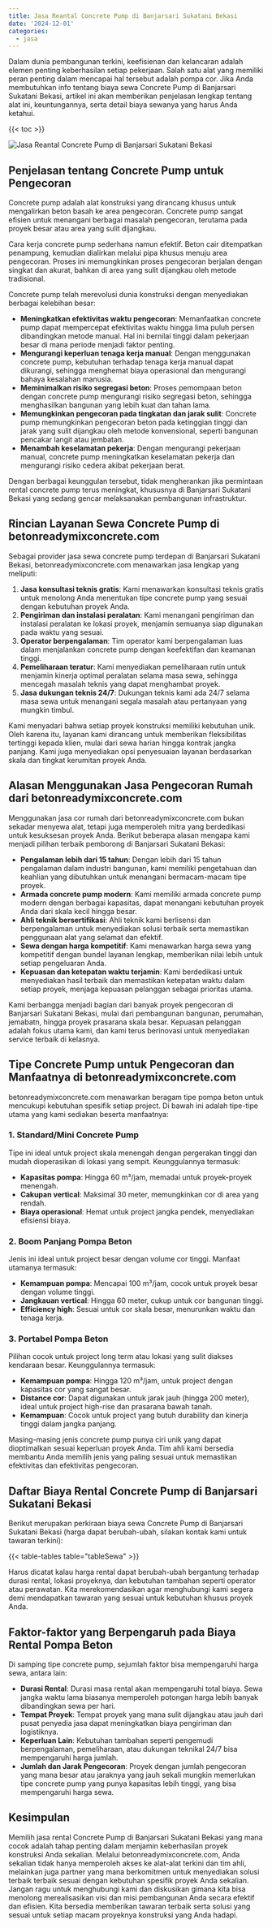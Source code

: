 ```yaml
---
title: Jasa Reantal Concrete Pump di Banjarsari Sukatani Bekasi
date: '2024-12-01'
categories:
  - jasa
---
```


Dalam dunia pembangunan terkini, keefisienan dan kelancaran adalah elemen penting keberhasilan setiap pekerjaan. Salah satu alat yang memiliki peran penting dalam mencapai hal tersebut adalah pompa cor. Jika Anda membutuhkan info tentang biaya sewa Concrete Pump di Banjarsari Sukatani Bekasi, artikel ini akan memberikan penjelasan lengkap tentang alat ini, keuntungannya, serta detail biaya sewanya yang harus Anda ketahui.

{{< toc >}}

![Jasa Reantal Concrete Pump di Banjarsari Sukatani Bekasi](https://betoncor8.github.io/pump/concrete-pump%20(12).png)

## Penjelasan tentang Concrete Pump untuk Pengecoran

Concrete pump adalah alat konstruksi yang dirancang khusus untuk mengalirkan beton basah ke area pengecoran. Concrete pump sangat efisien untuk menangani berbagai masalah pengecoran, terutama pada proyek besar atau area yang sulit dijangkau.

Cara kerja concrete pump sederhana namun efektif. Beton cair ditempatkan penampung, kemudian dialirkan melalui pipa khusus menuju area pengecoran. Proses ini memungkinkan proses pengecoran berjalan dengan singkat dan akurat, bahkan di area yang sulit dijangkau oleh metode tradisional.

Concrete pump telah merevolusi dunia konstruksi dengan menyediakan berbagai kelebihan besar:

- **Meningkatkan efektivitas waktu pengecoran**: Memanfaatkan concrete pump dapat mempercepat efektivitas waktu hingga lima puluh persen dibandingkan metode manual. Hal ini bernilai tinggi dalam pekerjaan besar di mana periode menjadi faktor penting.
- **Mengurangi keperluan tenaga kerja manual**: Dengan menggunakan concrete pump, kebutuhan terhadap tenaga kerja manual dapat dikurangi, sehingga menghemat biaya operasional dan mengurangi bahaya kesalahan manusia.
- **Meminimalkan risiko segregasi beton**: Proses pemompaan beton dengan concrete pump mengurangi risiko segregasi beton, sehingga menghasilkan bangunan yang lebih kuat dan tahan lama.
- **Memungkinkan pengecoran pada tingkatan dan jarak sulit**: Concrete pump memungkinkan pengecoran beton pada ketinggian tinggi dan jarak yang sulit dijangkau oleh metode konvensional, seperti bangunan pencakar langit atau jembatan.
- **Menambah keselamatan pekerja**: Dengan mengurangi pekerjaan manual, concrete pump meningkatkan keselamatan pekerja dan mengurangi risiko cedera akibat pekerjaan berat.

Dengan berbagai keunggulan tersebut, tidak mengherankan jika permintaan rental concrete pump terus meningkat, khususnya di Banjarsari Sukatani Bekasi yang sedang gencar melaksanakan pembangunan infrastruktur.

## Rincian Layanan Sewa Concrete Pump di betonreadymixconcrete.com

Sebagai provider jasa sewa concrete pump terdepan di Banjarsari Sukatani Bekasi, betonreadymixconcrete.com menawarkan jasa lengkap yang meliputi:

1. **Jasa konsultasi teknis gratis**: Kami menawarkan konsultasi teknis gratis untuk menolong Anda menentukan tipe concrete pump yang sesuai dengan kebutuhan proyek Anda.
2. **Pengiriman dan instalasi peralatan**: Kami menangani pengiriman dan instalasi peralatan ke lokasi proyek, menjamin semuanya siap digunakan pada waktu yang sesuai.
3. **Operator berpengalaman**: Tim operator kami berpengalaman luas dalam menjalankan concrete pump dengan keefektifan dan keamanan tinggi.
4. **Pemeliharaan teratur**: Kami menyediakan pemeliharaan rutin untuk menjamin kinerja optimal peralatan selama masa sewa, sehingga mencegah masalah teknis yang dapat menghambat proyek.
5. **Jasa dukungan teknis 24/7**: Dukungan teknis kami ada 24/7 selama masa sewa untuk menangani segala masalah atau pertanyaan yang mungkin timbul.

Kami menyadari bahwa setiap proyek konstruksi memiliki kebutuhan unik. Oleh karena itu, layanan kami dirancang untuk memberikan fleksibilitas tertinggi kepada klien, mulai dari sewa harian hingga kontrak jangka panjang. Kami juga menyediakan opsi penyesuaian layanan berdasarkan skala dan tingkat kerumitan proyek Anda.

## Alasan Menggunakan Jasa Pengecoran Rumah dari betonreadymixconcrete.com

Menggunakan jasa cor rumah dari betonreadymixconcrete.com bukan sekadar menyewa alat, tetapi juga memperoleh mitra yang berdedikasi untuk kesuksesan proyek Anda. Berikut beberapa alasan mengapa kami menjadi pilihan terbaik pemborong di Banjarsari Sukatani Bekasi:

- **Pengalaman lebih dari 15 tahun**: Dengan lebih dari 15 tahun pengalaman dalam industri bangunan, kami memiliki pengetahuan dan keahlian yang dibutuhkan untuk menangani bermacam-macam tipe proyek.
- **Armada concrete pump modern**: Kami memiliki armada concrete pump modern dengan berbagai kapasitas, dapat menangani kebutuhan proyek Anda dari skala kecil hingga besar.
- **Ahli teknik bersertifikasi**: Ahli teknik kami berlisensi dan berpengalaman untuk menyediakan solusi terbaik serta memastikan penggunaan alat yang selamat dan efektif.
- **Sewa dengan harga kompetitif**: Kami menawarkan harga sewa yang kompetitif dengan bundel layanan lengkap, memberikan nilai lebih untuk setiap pengeluaran Anda.
- **Kepuasan dan ketepatan waktu terjamin**: Kami berdedikasi untuk menyediakan hasil terbaik dan memastikan ketepatan waktu dalam setiap proyek, menjaga kepuasan pelanggan sebagai prioritas utama.

Kami berbangga menjadi bagian dari banyak proyek pengecoran di Banjarsari Sukatani Bekasi, mulai dari pembangunan bangunan, perumahan, jemabatn, hingga proyek prasarana skala besar. Kepuasan pelanggan adalah fokus utama kami, dan kami terus berinovasi untuk menyediakan service terbaik di kelasnya.

## Tipe Concrete Pump untuk Pengecoran dan Manfaatnya di betonreadymixconcrete.com

betonreadymixconcrete.com menawarkan beragam tipe pompa beton untuk mencukupi kebutuhan spesifik setiap project. Di bawah ini adalah tipe-tipe utama yang kami sediakan beserta manfaatnya:

### 1\. Standard/Mini Concrete Pump

Tipe ini ideal untuk project skala menengah dengan pergerakan tinggi dan mudah dioperasikan di lokasi yang sempit. Keunggulannya termasuk:

- **Kapasitas pompa**: Hingga 60 m³/jam, memadai untuk proyek-proyek menengah.
- **Cakupan vertical**: Maksimal 30 meter, memungkinkan cor di area yang rendah.
- **Biaya operasional**: Hemat untuk project jangka pendek, menyediakan efisiensi biaya.

### 2\. Boom Panjang Pompa Beton

Jenis ini ideal untuk project besar dengan volume cor tinggi. Manfaat utamanya termasuk:

- **Kemampuan pompa**: Mencapai 100 m³/jam, cocok untuk proyek besar dengan volume tinggi.
- **Jangkauan vertical**: Hingga 60 meter, cukup untuk cor bangunan tinggi.
- **Efficiency high**: Sesuai untuk cor skala besar, menurunkan waktu dan tenaga kerja.

### 3\. Portabel Pompa Beton

Pilihan cocok untuk project long term atau lokasi yang sulit diakses kendaraan besar. Keunggulannya termasuk:

- **Kemampuan pompa**: Hingga 120 m³/jam, untuk project dengan kapasitas cor yang sangat besar.
- **Distance cor**: Dapat digunakan untuk jarak jauh (hingga 200 meter), ideal untuk project high-rise dan prasarana bawah tanah.
- **Kemampuan**: Cocok untuk project yang butuh durability dan kinerja tinggi dalam jangka panjang.

Masing-masing jenis concrete pump punya ciri unik yang dapat dioptimalkan sesuai keperluan proyek Anda. Tim ahli kami bersedia membantu Anda memilih jenis yang paling sesuai untuk memastikan efektivitas dan efektivitas pengecoran.

## Daftar Biaya Rental Concrete Pump di Banjarsari Sukatani Bekasi

Berikut merupakan perkiraan biaya sewa Concrete Pump di Banjarsari Sukatani Bekasi (harga dapat berubah-ubah, silakan kontak kami untuk tawaran terkini):

{{< table-tables table="tableSewa" >}}

Harus dicatat kalau harga rental dapat berubah-ubah bergantung terhadap durasi rental, lokasi proyeknya, dan kebutuhan tambahan seperti operator atau perawatan. Kita merekomendasikan agar menghubungi kami segera demi mendapatkan tawaran yang sesuai untuk kebutuhan khusus proyek Anda.

## Faktor-faktor yang Berpengaruh pada Biaya Rental Pompa Beton

Di samping tipe concrete pump, sejumlah faktor bisa mempengaruhi harga sewa, antara lain:

- **Durasi Rental**: Durasi masa rental akan mempengaruhi total biaya. Sewa jangka waktu lama biasanya memperoleh potongan harga lebih banyak dibandingkan sewa per hari.
- **Tempat Proyek**: Tempat proyek yang mana sulit dijangkau atau jauh dari pusat penyedia jasa dapat meningkatkan biaya pengiriman dan logistiknya.
- **Keperluan Lain**: Kebutuhan tambahan seperti pengemudi berpengalaman, pemeliharaan, atau dukungan teknikal 24/7 bisa mempengaruhi harga jumlah.
- **Jumlah dan Jarak Pengecoran**: Proyek dengan jumlah pengecoran yang mana besar atau jaraknya yang jauh sekali mungkin memerlukan tipe concrete pump yang punya kapasitas lebih tinggi, yang bisa mempengaruhi harga sewa.

## Kesimpulan

Memilih jasa rental Concrete Pump di Banjarsari Sukatani Bekasi yang mana cocok adalah tahap penting dalam menjamin keberhasilan proyek konstruksi Anda sekalian. Melalui betonreadymixconcrete.com, Anda sekalian tidak hanya memperoleh akses ke alat-alat terkini dan tim ahli, melainkan juga partner yang mana berkomitmen untuk menyediakan solusi terbaik terbaik sesuai dengan kebutuhan spesifik proyek Anda sekalian. Jangan ragu untuk menghubungi kami dan diskusikan gimana kita bisa menolong merealisasikan visi dan misi pembangunan Anda secara efektif dan efisien. Kita bersedia memberikan tawaran terbaik serta solusi yang sesuai untuk setiap macam proyeknya konstruksi yang Anda hadapi.
